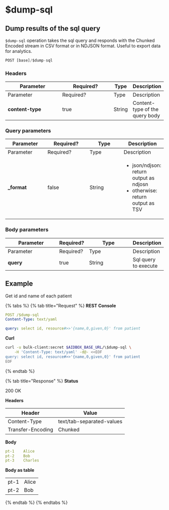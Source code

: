 # $dump-sql

## Dump results of the sql query

`$dump-sql` operation takes the sql query and responds with the Chunked Encoded stream in CSV format or in NDJSON format. Useful to export data for analytics.

```typescript
POST [base]/$dump-sql
```

### Headers

<table data-header-hidden><thead><tr><th width="160">Parameter</th><th width="150">Required?</th><th>Type</th><th>Description</th></tr></thead><tbody><tr><td>Parameter</td><td>Required?</td><td>Type</td><td>Description</td></tr><tr><td><strong>content-type</strong></td><td>true</td><td>String</td><td>Content-type of the query body</td></tr></tbody></table>

### Query parameters

<table data-header-hidden><thead><tr><th width="150">Parameter</th><th width="169.89801699716716">Required?</th><th width="156">Type</th><th>Description</th></tr></thead><tbody><tr><td>Parameter</td><td>Required?</td><td>Type</td><td>Description</td></tr><tr><td><strong>_format</strong></td><td>false</td><td>String</td><td><ul><li>json/ndjson: return output as ndjosn</li><li>otherwise: return output as TSV</li></ul></td></tr></tbody></table>

### Body parameters

<table data-header-hidden><thead><tr><th width="171">Parameter</th><th>Required?</th><th width="150">Type</th><th>Description</th></tr></thead><tbody><tr><td>Parameter</td><td>Required?</td><td>Type</td><td>Description</td></tr><tr><td><strong>query</strong></td><td>true</td><td>String</td><td>Sql query to execute</td></tr></tbody></table>

## Example

Get id and name of each patient

{% tabs %}
{% tab title="Request" %}
**REST Console**

```yaml
POST /$dump-sql
Content-Type: text/yaml

query: select id, resource#>>'{name,0,given,0}' from patient
```

**Curl**

```bash
curl -u bulk-client:secret $AIDBOX_BASE_URL/\$dump-sql \
    -H 'Content-Type: text/yaml' -d@- <<EOF
query: select id, resource#>>'{name,0,given,0}' from patient
EOF
```
{% endtab %}

{% tab title="Response" %}
**Status**

200 OK

**Headers**

| Header            | Value                     |
| ----------------- | ------------------------- |
| Content-Type      | text/tab-separated-values |
| Transfer-Encoding | Chunked                   |

**Body**

```yaml
pt-1	Alice
pt-2	Bob
pt-3	Charles
```

**Body as table**

|      |       |
| ---- | ----- |
| pt-1 | Alice |
| pt-2 | Bob   |
{% endtab %}
{% endtabs %}
